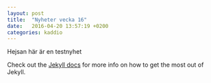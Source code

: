 ```yaml
---
layout: post
title:  "Nyheter vecka 16"
date:   2016-04-20 13:57:19 +0200
categories: kaddio
---
```


Hejsan här är en testnyhet

Check out the [Jekyll docs][jekyll-docs] for more info on how to get the most out of Jekyll.

[jekyll-docs]: http://jekyllrb.com/docs/home
